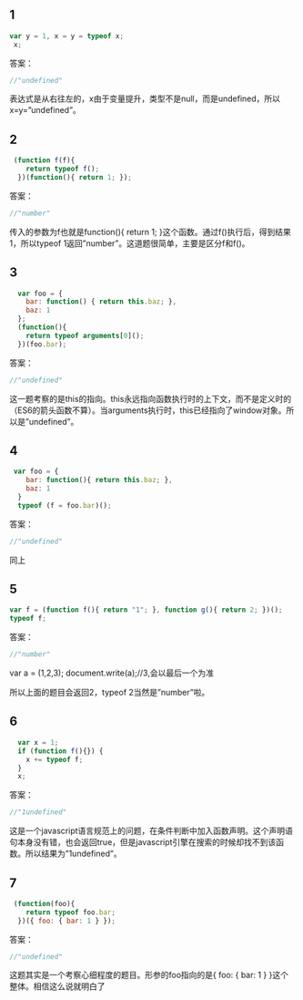 

## 1
```js
var y = 1, x = y = typeof x;
 x; 

```










答案：
```js
//"undefined"
```

表达式是从右往左的，x由于变量提升，类型不是null，而是undefined，所以x=y=”undefined”。






## 2
```js
 (function f(f){
    return typeof f();
  })(function(){ return 1; });

```










答案：
```js
//"number"
```

传入的参数为f也就是function(){ return 1; }这个函数。通过f()执行后，得到结果1，所以typeof 1返回”number”。这道题很简单，主要是区分f和f()。










## 3
```js
  var foo = {
    bar: function() { return this.baz; },
    baz: 1
  };
  (function(){
    return typeof arguments[0]();
  })(foo.bar);

```










答案：
```js
//"undefined"
```

这一题考察的是this的指向。this永远指向函数执行时的上下文，而不是定义时的（ES6的箭头函数不算）。当arguments执行时，this已经指向了window对象。所以是”undefined”。









## 4
```js
 var foo = {
    bar: function(){ return this.baz; },
    baz: 1
  }
  typeof (f = foo.bar)();

```










答案：
```js
//"undefined"
```

同上









## 5
```js
var f = (function f(){ return "1"; }, function g(){ return 2; })();
typeof f;

```










答案：
```js
//"number"
```

var a = (1,2,3);
document.write(a);//3,会以最后一个为准

所以上面的题目会返回2，typeof 2当然是”number”啦。








## 6
```js
  var x = 1;
  if (function f(){}) {
    x += typeof f;
  }
  x;
```










答案：
```js
//"1undefined"
```

这是一个javascript语言规范上的问题，在条件判断中加入函数声明。这个声明语句本身没有错，也会返回true，但是javascript引擎在搜索的时候却找不到该函数。所以结果为”1undefined”。










## 7
```js
 (function(foo){
    return typeof foo.bar;
  })({ foo: { bar: 1 } });
```










答案：
```js
//"undefined"
```
这题其实是一个考察心细程度的题目。形参的foo指向的是{ foo: { bar: 1 } }这个整体。相信这么说就明白了




